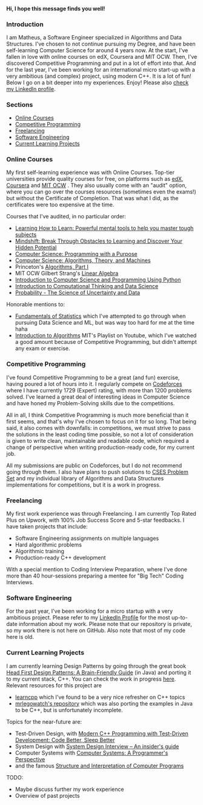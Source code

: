 #### Hi, I hope this message finds you well!

### Introduction

I am Matheus, a Software Engineer specialized in Algorithms and Data Structures.
I've chosen to not continue pursuing my Degree, and have been self-learning Computer Science for around 4 years now. At
the start, I've fallen in love
with online courses on edX, Coursera and MIT OCW. Then, I've discovered Competitive Programming and put in a lot of
effort into that. And for the last year, I've been working for an international micro start-up with a very ambitious
(and complex) project, using modern C++. It is a lot of fun! Below I go on a bit deeper into my experiences. Enjoy!
Please also [check my LinkedIn profile](https://www.linkedin.com/in/matheus-cardoso-dev/).

### Sections

* [Online Courses](#online-courses)
* [Competitive Programming](#competitive-programming)
* [Freelancing](#freelancing)
* [Software Engineering](#software-engineering)
* [Current Learning Projects](#current-learning-projects)

### Online Courses

My first self-learning experience was with Online Courses. Top-tier universities provide quality courses for free, on
platforms such as [edX](https://www.edx.org/), [Coursera](https://www.coursera.org/) and [MIT OCW](https://ocw.mit.edu/)
.
They also usually come with an "audit" option, where you can go over the courses resources (sometimes even the exams!)
but without the Certificate
of
Completion. That was what I did, as the certificates were too expensive at the time.

Courses that I've audited, in no particular order:

* [Learning How to Learn: Powerful mental tools to help you master tough subjects](https://www.coursera.org/learn/learning-how-to-learn)
* [Mindshift: Break Through Obstacles to Learning and Discover Your Hidden Potential](https://www.coursera.org/learn/mindshift)
* [Computer Science: Programming with a Purpose](https://www.coursera.org/learn/cs-programming-java)
* [Computer Science: Algorithms, Theory, and Machines](https://www.coursera.org/learn/cs-algorithms-theory-machines)
* Princeton's [Algorithms, Part I](https://www.coursera.org/learn/algorithms-part1)
* MIT OCW Gilbert Strang's [Linear Algebra](https://ocw.mit.edu/courses/18-06-linear-algebra-spring-2010/)
* [Introduction to Computer Science and Programming Using Python](https://www.edx.org/course/introduction-to-computer-science-and-programming-7)
* [Introduction to Computational Thinking and Data Science](https://www.edx.org/course/introduction-to-computational-thinking-and-data-4)
* [Probability - The Science of Uncertainty and Data](https://www.edx.org/course/probability-the-science-of-uncertainty-and-data)

Honorable mentions to:

* [Fundamentals of Statistics](https://www.edx.org/course/fundamentals-of-statistics) which I've
  attempted
  to go through
  when pursuing Data Science and ML, but was way too hard for me at the time haha
* [Introduction to Algorithms](https://ocw.mit.edu/courses/6-006-introduction-to-algorithms-fall-2011/) MIT's Playlist
  on
  Youtube, which I've watched
  a good amount because of Competitive Programming, but didn't attempt any exam or exercise.

### Competitive Programming

I've found Competitive Programming to be a great (and fun) exercise, having poured a lot of hours into it. I regularly
compete on [Codeforces](https://codeforces.com/profile/matheusdacach)
where I have currently 1729 (Expert) rating, with more than 1200 problems solved. I've learned a great deal of
interesting ideas in Computer Science and have honed my Problem-Solving skills due to
the competitions.

All in all, I think Competitive Programming is much more beneficial than it first seems, and that's
why I've chosen to focus on it for so long. That being said, it also comes with downfalls:
in competitions, we must strive to pass the solutions in the least coding time possible, so not a lot of consideration
is given
to write clean, maintainable and readable code, which required a change of perspective
when writing production-ready code, for my current job.

All my submissions are public on Codeforces, but I do not recommend going through them. I also have plans to push
solutions
to [CSES Problem Set](https://cses.fi/problemset/) and my individual library of Algorithms and Data Structures
implementations for competitions, but it is a work in progress.

### Freelancing

My first work experience was through Freelancing. I am currently Top Rated Plus on Upwork, with 100%
Job Success Score and 5-star feedbacks. I have taken projects that include:

* Software Engineering assignments on multiple languages
* Hard algorithmic problems
* Algorithmic training
* Production-ready C++ development

With a special mention to Coding Interview Preparation, where I've done more than 40 hour-sessions preparing a mentee
for "Big Tech" Coding Interviews.

### Software Engineering

For the past year, I've been working for a micro startup with a very ambitious project. Please refer to
my [LinkedIn Profile](https://www.linkedin.com/in/matheus-cardoso-dev/)
for the most up-to-date information about my work. Please note that our repository is private, so my work there is not
here
on GitHub. Also note that most of my code here is old.

### Current Learning Projects

I am currently learning Design Patterns by going through the great
book [Head First Design Patterns: A Brain-Friendly Guide](https://www.amazon.com/Head-First-Design-Patterns-Freeman/dp/0596007124)
(in Java) and porting it to my current stack, C++. You can check the work in
progress [here](https://github.com/mdacach/head_first_design_patterns_cpp).
Relevant resources for this project are

* [learncpp](https://www.learncpp.com/) which I've found to be a very nice refresher on C++ topics
* [mrlegowatch's repository](https://github.com/mrlegowatch/HeadFirstDesignPatternsCpp) which was also porting the
  examples in Java to be C++, but is unfortunately incomplete.

Topics for the near-future are:

* Test-Driven Design,
  with [Modern C++ Programming with Test-Driven Development: Code Better, Sleep Better](https://www.amazon.com/Modern-Programming-Test-Driven-Development-Better/dp/1937785483)
* System Design
  with [System Design Interview – An insider's guide](https://www.amazon.com/System-Design-Interview-insiders-Second/dp/B08CMF2CQF/ref=pd_sbs_sccl_1/137-0417816-8881332?pd_rd_w=M4unz&pf_rd_p=3676f086-9496-4fd7-8490-77cf7f43f846&pf_rd_r=9E8EYTQ7PQVFK7WSMBWZ&pd_rd_r=c604fbc0-1703-4d0b-b831-ef54d7ddbdc0&pd_rd_wg=NmQk5&pd_rd_i=B08CMF2CQF&psc=1)
* Computer Systems
  with [Computer Systems: A Programmer's Perspective](https://www.amazon.com/Computer-Systems-Programmers-Perspective-Global-ebook/dp/B07V71PHR7/ref=sr_1_2?keywords=csapp&qid=1650239425&sr=8-2)
* and the
  famous [Structure and Interpretation of Computer Programs](https://mitpress.mit.edu/sites/default/files/sicp/index.html)

TODO:
* Maybe discuss further my work experience
* Overview of past projects